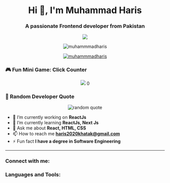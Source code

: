 <h1 align="center">Hi 👋, I'm Muhammad Haris</h1>
<h3 align="center">A passionate Frontend developer from Pakistan</h3>

<p align="center">
  <img src="https://readme-typing-svg.herokuapp.com?color=36BCF7&lines=Welcome+to+my+GitHub+profile!;Frontend+Developer;React+Enthusiast" />
</p>

<p align="center">
  <img src="https://komarev.com/ghpvc/?username=muhammmadharis&label=Profile%20views&color=0e75b6&style=flat" alt="muhammmadharis" />
</p>

<p align="center">
  <a href="https://github.com/ryo-ma/github-profile-trophy"><img src="https://github-profile-trophy.vercel.app/?username=muhammmadharis" alt="muhammmadharis" /></a>
</p>

### 🎮 Fun Mini Game: Click Counter

<p align="center">
  <img src="https://img.shields.io/badge/-Click%20me!-blue?style=for-the-badge&logo=github" onclick="this.innerHTML = Number(this.innerHTML) + 1"> 0
</p>

### 🧠 Random Developer Quote
<p align="center">
  <img src="https://quotes-github-readme.vercel.app/api?type=horizontal&theme=dark" alt="random quote" />
</p>

- 🔭 I’m currently working on **ReactJs**
- 🌱 I’m currently learning **ReactJs, Next Js**
- 💬 Ask me about **React, HTML, CSS**
- 📫 How to reach me **haris2020khatak@gmail.com**
- ⚡ Fun fact **I have a degree in Software Engineering**

---

<h3 align="left">Connect with me:</h3>

<h3 align="left">Languages and Tools:</h3>

<p align="left"> 
  <!-- Add your existing languages and tools here -->
</p>
